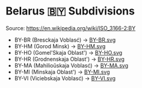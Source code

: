 # Belarus 🇧🇾 Subdivisions

Source: https://en.wikipedia.org/wiki/ISO_3166-2:BY

* BY-BR (Bresckaja Voblasć) -> [BY-BR.svg](https://github.com/amckenna41/iso3166-flag-icons/blob/main/iso3166-2-icons/BY/BY-BR.svg)
* BY-HM (Gorod Minsk) -> [BY-HM.svg](https://github.com/amckenna41/iso3166-flag-icons/blob/main/iso3166-2-icons/BY/BY-HM.svg)
* BY-HO (Gomel'Skaja Oblast') -> [BY-HO.svg](https://github.com/amckenna41/iso3166-flag-icons/blob/main/iso3166-2-icons/BY/BY-HO.svg)
* BY-HR (Grodnenskaja Oblast') -> [BY-HR.svg](https://github.com/amckenna41/iso3166-flag-icons/blob/main/iso3166-2-icons/BY/BY-HR.svg)
* BY-MA (Mahilioŭskaja Voblasć) -> [BY-MA.svg](https://github.com/amckenna41/iso3166-flag-icons/blob/main/iso3166-2-icons/BY/BY-MA.svg)
* BY-MI (Minskaja Oblast') -> [BY-MI.svg](https://github.com/amckenna41/iso3166-flag-icons/blob/main/iso3166-2-icons/BY/BY-MI.svg)
* BY-VI (Viciebskaja Voblasć) -> [BY-VI.svg](https://github.com/amckenna41/iso3166-flag-icons/blob/main/iso3166-2-icons/BY/BY-VI.svg)
